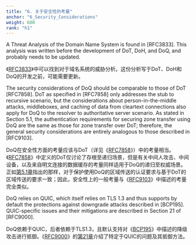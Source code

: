 ```yaml
---
title: "6. 关于安全性的考量"
anchor: "6_Security_Considerations"
weight: 600
rank: "h1"
---
```


A Threat Analysis of the Domain Name System is found in [RFC3833]. This analysis was written before the development of DoT, DoH, and DoQ, and probably needs to be updated.

《[RFC3833]()》中可以找到对于域名系统的威胁分析。这份分析写于DoT、DoH和DoQ的开发之前，可能需要更新。

The security considerations of DoQ should be comparable to those of DoT [RFC7858]. DoT as specified in [RFC7858] only addresses the stub to recursive scenario, but the considerations about person-in-the-middle attacks, middleboxes, and caching of data from cleartext connections also apply for DoQ to the resolver to authoritative server scenario. As stated in Section 5.1, the authentication requirements for securing zone transfer using DoQ are the same as those for zone transfer over DoT; therefore, the general security considerations are entirely analogous to those described in [RFC9103].

DoQ在安全性方面的考量应该与DoT（详见《[RFC7858]()》）中的考量相当。《[RFC7858]()》中定义的DoT仅讨论了存根至递归场景，但是有关中间人攻击、中间设备，以及来自明文连接的数据缓存的考量同样适用于DoQ的递归至权威场景。正如[第5.1章]()指出的那样，对于保护使用DoQ的区域传送的认证要求与基于DoT的区域传送的要求一致；因此，安全性上的一般考量与《[RFC9103]()》中描述的考量完全类似。

DoQ relies on QUIC, which itself relies on TLS 1.3 and thus supports by default the protections against downgrade attacks described in [BCP195]. QUIC-specific issues and their mitigations are described in Section 21 of [RFC9000].

DoQ依赖于QUIC，后者依赖于TLS1.3，且默认支持对《[BCP195]()》中描述的降级攻击进行抵御。《[RFC9000]()》的[第21章]()介绍了特定于QUIC的问题及其抵御方法。
